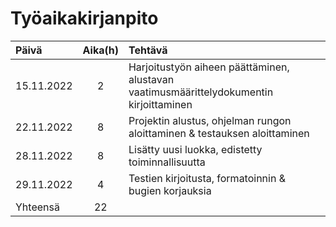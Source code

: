 # Työaikakirjanpito

| Päivä     | Aika(h) | Tehtävä  |
| :--------|:--------:| :--------|
| 15.11.2022 |    2    | Harjoitustyön aiheen päättäminen, alustavan vaatimusmäärittelydokumentin kirjoittaminen |
| 22.11.2022 |    8    | Projektin alustus, ohjelman rungon aloittaminen & testauksen aloittaminen |
| 28.11.2022 |    8    | Lisätty uusi luokka, edistetty toiminnallisuutta |
| 29.11.2022 |    4    | Testien kirjoitusta, formatoinnin & bugien korjauksia |
|  Yhteensä |   22    | | 

